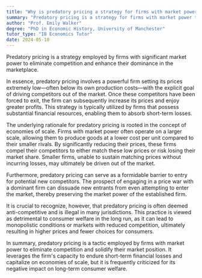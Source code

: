```yaml
---
title: "Why is predatory pricing a strategy for firms with market power?"
summary: "Predatory pricing is a strategy for firms with market power to eliminate competition and strengthen their market dominance."
author: "Prof. Emily Walker"
degree: "PhD in Economic History, University of Manchester"
tutor_type: "IB Economics Tutor"
date: 2024-05-10
---
```


Predatory pricing is a strategy employed by firms with significant market power to eliminate competition and enhance their dominance in the marketplace.

In essence, predatory pricing involves a powerful firm setting its prices extremely low—often below its own production costs—with the explicit goal of driving competitors out of the market. Once these competitors have been forced to exit, the firm can subsequently increase its prices and enjoy greater profits. This strategy is typically utilized by firms that possess substantial financial resources, enabling them to absorb short-term losses.

The underlying rationale for predatory pricing is rooted in the concept of economies of scale. Firms with market power often operate on a larger scale, allowing them to produce goods at a lower cost per unit compared to their smaller rivals. By significantly reducing their prices, these firms compel their competitors to either match these low prices or risk losing their market share. Smaller firms, unable to sustain matching prices without incurring losses, may ultimately be driven out of the market.

Furthermore, predatory pricing can serve as a formidable barrier to entry for potential new competitors. The prospect of engaging in a price war with a dominant firm can dissuade new entrants from even attempting to enter the market, thereby preserving the market power of the established firm.

It is crucial to recognize, however, that predatory pricing is often deemed anti-competitive and is illegal in many jurisdictions. This practice is viewed as detrimental to consumer welfare in the long run, as it can lead to monopolistic conditions or markets with reduced competition, ultimately resulting in higher prices and fewer choices for consumers.

In summary, predatory pricing is a tactic employed by firms with market power to eliminate competition and solidify their market position. It leverages the firm's capacity to endure short-term financial losses and capitalize on economies of scale, but it is frequently criticized for its negative impact on long-term consumer welfare.
    